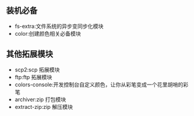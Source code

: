 ## 装机必备

- fs-extra:文件系统的异步变同步化模块
- color:创建颜色相关必备模块

## 其他拓展模块

- scp2:scp 拓展模块
- ftp:ftp 拓展模块
- colors-console:开发控制台自定义颜色，让你从彩笔变成一个花里胡哨的彩笔
- archiver:zip 打包模块
- extract-zip:zip 解压模块
